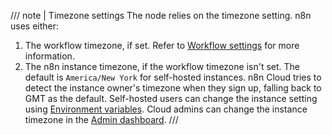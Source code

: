 /// note | Timezone settings
The node relies on the timezone setting. n8n uses either:

1. The workflow timezone, if set. Refer to [Workflow settings](/workflows/settings/) for more information.
2. The n8n instance timezone, if the workflow timezone isn't set. The default is `America/New York` for self-hosted instances. n8n Cloud tries to detect the instance owner's timezone when they sign up, falling back to GMT as the default. Self-hosted users can change the instance setting using [Environment variables](/hosting/configuration/environment-variables/#timezone-and-localization). Cloud admins can change the instance timezone in the [Admin dashboard](/manage-cloud/set-cloud-timezone/).
///
